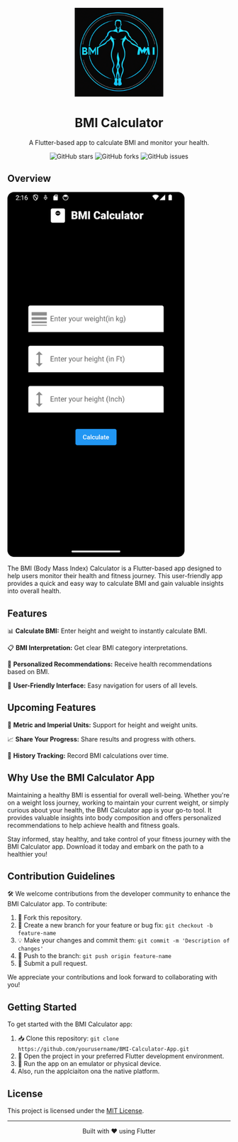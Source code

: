 <!-- Title Section -->
<p align="center">
  <a href="https://github.com/siddhant-rajhans/BMI-Calculator">
    <img src="assets/icons/android/play_store_512.png" alt="App Logo" width="200">
  </a>
  <h1 align="center">BMI Calculator</h1>
  <p align="center">A Flutter-based app to calculate BMI and monitor your health.</p>

<!-- Shields Section -->
<p align="center">
  <img alt="GitHub stars" src="https://img.shields.io/github/stars/siddhant-rajhans/BMI-Calculator?style=for-the-badge">
  <img alt="GitHub forks" src="https://img.shields.io/github/forks/siddhant-rajhans/BMI-Calculator?style=for-the-badge">
  <img alt="GitHub issues" src="https://img.shields.io/github/issues/siddhant-rajhans/BMI-Calculator?style=for-the-badge">
</p>

## Overview

<img src="assets/images/app_ss.png" alt="App Screenshot" width="400" />

The BMI (Body Mass Index) Calculator is a Flutter-based app designed to help users monitor their health and fitness journey. This user-friendly app provides a quick and easy way to calculate BMI and gain valuable insights into overall health.

## Features

📊 **Calculate BMI:** Enter height and weight to instantly calculate BMI.

📋 **BMI Interpretation:** Get clear BMI category interpretations.

📌 **Personalized Recommendations:** Receive health recommendations based on BMI.

🚀 **User-Friendly Interface:** Easy navigation for users of all levels.

## Upcoming Features

📏 **Metric and Imperial Units:** Support for height and weight units.

📈 **Share Your Progress:** Share results and progress with others.

📅 **History Tracking:** Record BMI calculations over time.

## Why Use the BMI Calculator App

Maintaining a healthy BMI is essential for overall well-being. Whether you're on a weight loss journey, working to maintain your current weight, or simply curious about your health, the BMI Calculator app is your go-to tool. It provides valuable insights into body composition and offers personalized recommendations to help achieve health and fitness goals.

Stay informed, stay healthy, and take control of your fitness journey with the BMI Calculator app. Download it today and embark on the path to a healthier you!

## Contribution Guidelines

🛠️ We welcome contributions from the developer community to enhance the BMI Calculator app. To contribute:

1. 🍴 Fork this repository.
2. 🌟 Create a new branch for your feature or bug fix: `git checkout -b feature-name`
3. 💡 Make your changes and commit them: `git commit -m 'Description of changes'`
4. 🚀 Push to the branch: `git push origin feature-name`
5. 🔄 Submit a pull request.

We appreciate your contributions and look forward to collaborating with you!

## Getting Started

To get started with the BMI Calculator app:

1. 📥 Clone this repository: `git clone https://github.com/yourusername/BMI-Calculator-App.git`
2. 🚀 Open the project in your preferred Flutter development environment.
3. 📱 Run the app on an emulator or physical device.
4. Also, run the applciaiton ona the native platform.

## License

This project is licensed under the [MIT License](LICENSE).

---

<p align="center">
  Built with ❤️ using Flutter
</p>
